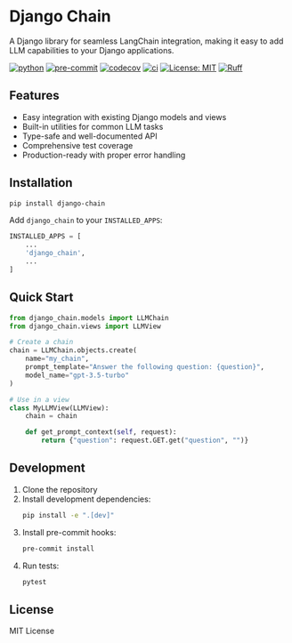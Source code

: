 # Django Chain
A Django library for seamless LangChain integration, making it easy to add LLM capabilities to your Django applications.

[![python](https://img.shields.io/badge/Python-3.12-3776AB.svg?style=flat&logo=python&logoColor=white)](https://www.python.org)
[![pre-commit](https://img.shields.io/badge/pre--commit-enabled-brightgreen?logo=pre-commit&logoColor=white)](https://github.com/pre-commit/pre-commit)
[![codecov](https://codecov.io/gh/Brian-Kariu/django-chain/graph/badge.svg?token=C2C53JBPKO)](https://codecov.io/gh/Brian-Kariu/django-chain)
[![ci](https://github.com/Brian-Kariu/django-chain/actions/workflows/ci.yml/badge.svg?branch=main)](https://github.com/Brian-Kariu/cookiecutter-airflow/actions/workflows/ci.yml)
[![License: MIT](https://img.shields.io/badge/License-MIT-yellow.svg)](https://opensource.org/licenses/MIT)
[![Ruff](https://img.shields.io/endpoint?url=https://raw.githubusercontent.com/astral-sh/ruff/main/assets/badge/v2.json)](https://github.com/astral-sh/ruff)

## Features

- Easy integration with existing Django models and views
- Built-in utilities for common LLM tasks
- Type-safe and well-documented API
- Comprehensive test coverage
- Production-ready with proper error handling

## Installation

```bash
pip install django-chain
```

Add `django_chain` to your `INSTALLED_APPS`:

```python
INSTALLED_APPS = [
    ...
    'django_chain',
    ...
]
```

## Quick Start

```python
from django_chain.models import LLMChain
from django_chain.views import LLMView

# Create a chain
chain = LLMChain.objects.create(
    name="my_chain",
    prompt_template="Answer the following question: {question}",
    model_name="gpt-3.5-turbo"
)

# Use in a view
class MyLLMView(LLMView):
    chain = chain

    def get_prompt_context(self, request):
        return {"question": request.GET.get("question", "")}
```

## Development

1. Clone the repository
2. Install development dependencies:
   ```bash
   pip install -e ".[dev]"
   ```
3. Install pre-commit hooks:
   ```bash
   pre-commit install
   ```
4. Run tests:
   ```bash
   pytest
   ```

## License

MIT License
